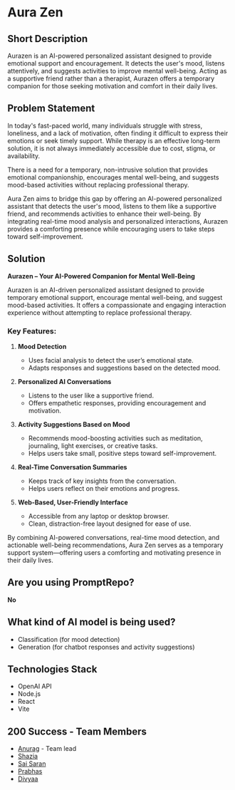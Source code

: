 # Aura Zen

## Short Description
Aurazen is an AI-powered personalized assistant designed to provide emotional support and encouragement. It detects the user's mood, listens attentively, and suggests activities to improve mental well-being. Acting as a supportive friend rather than a therapist, Aurazen offers a temporary companion for those seeking motivation and comfort in their daily lives.

## **Problem Statement**  

In today's fast-paced world, many individuals struggle with stress, loneliness, and a lack of motivation, often finding it difficult to express their emotions or seek timely support. While therapy is an effective long-term solution, it is not always immediately accessible due to cost, stigma, or availability.  

There is a need for a temporary, non-intrusive solution that provides emotional companionship, encourages mental well-being, and suggests mood-based activities without replacing professional therapy.  

Aura Zen aims to bridge this gap by offering an AI-powered personalized assistant that detects the user's mood, listens to them like a supportive friend, and recommends activities to enhance their well-being. By integrating real-time mood analysis and personalized interactions, Aurazen provides a comforting presence while encouraging users to take steps toward self-improvement.


## Solution
**Aurazen – Your AI-Powered Companion for Mental Well-Being**  

Aurazen is an AI-driven personalized assistant designed to provide temporary emotional support, encourage mental well-being, and suggest mood-based activities. It offers a compassionate and engaging interaction experience without attempting to replace professional therapy.  

### **Key Features:**  

1. **Mood Detection**  
   - Uses facial analysis to detect the user’s emotional state.  
   - Adapts responses and suggestions based on the detected mood.  

2. **Personalized AI Conversations**  
   - Listens to the user like a supportive friend.  
   - Offers empathetic responses, providing encouragement and motivation.  

3. **Activity Suggestions Based on Mood**  
   - Recommends mood-boosting activities such as meditation, journaling, light exercises, or creative tasks.  
   - Helps users take small, positive steps toward self-improvement.  

4. **Real-Time Conversation Summaries**  
   - Keeps track of key insights from the conversation.  
   - Helps users reflect on their emotions and progress.  

5. **Web-Based, User-Friendly Interface**  
   - Accessible from any laptop or desktop browser.  
   - Clean, distraction-free layout designed for ease of use.  

By combining AI-powered conversations, real-time mood detection, and actionable well-being recommendations, Aura Zen serves as a temporary support system—offering users a comforting and motivating presence in their daily lives.

## Are you using PromptRepo?
**No**

## What kind of AI model is being used?
- Classification (for mood detection)
- Generation (for chatbot responses and activity suggestions)

## Technologies Stack  
- OpenAI API
- Node.js
- React
- Vite

## **200 Success** - Team Members
- [Anurag](https://github.com/AnuragTummapudi) - Team lead
- [Shazia](https://github.com/aizahs31)
- [Sai Saran](https://github.com/Saran2116)
- [Prabhas](https://github.com/prabhas-raju)
- [Divyaa](https://github.com/divyaamaddu)
